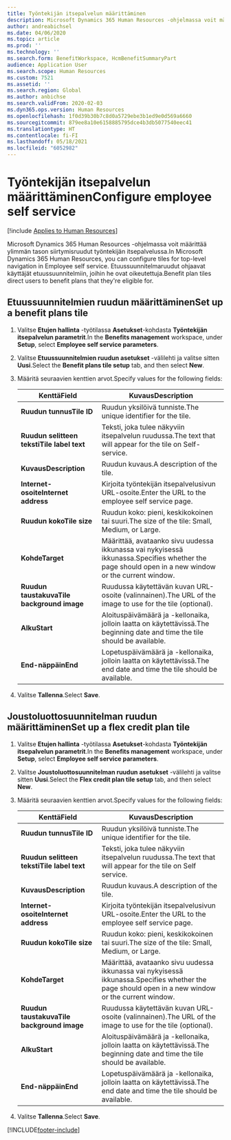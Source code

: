 ```yaml
---
title: Työntekijän itsepalvelun määrittäminen
description: Microsoft Dynamics 365 Human Resources -ohjelmassa voit määrittää ylimmän tason siirtymisruudut työntekijän itsepalvelussa.
author: andreabichsel
ms.date: 04/06/2020
ms.topic: article
ms.prod: ''
ms.technology: ''
ms.search.form: BenefitWorkspace, HcmBenefitSummaryPart
audience: Application User
ms.search.scope: Human Resources
ms.custom: 7521
ms.assetid: ''
ms.search.region: Global
ms.author: anbichse
ms.search.validFrom: 2020-02-03
ms.dyn365.ops.version: Human Resources
ms.openlocfilehash: 1f0d39b30b7c8d0a5729ebe3b1ed9e0d569a6660
ms.sourcegitcommit: 879ee8a10e6158885795dce4b3db5077540eec41
ms.translationtype: HT
ms.contentlocale: fi-FI
ms.lasthandoff: 05/18/2021
ms.locfileid: "6052982"
---
```

# <a name="configure-employee-self-service"></a><span data-ttu-id="b91b8-103">Työntekijän itsepalvelun määrittäminen</span><span class="sxs-lookup"><span data-stu-id="b91b8-103">Configure employee self service</span></span>

[!include [Applies to Human Resources](../includes/applies-to-hr.md)]

<span data-ttu-id="b91b8-104">Microsoft Dynamics 365 Human Resources -ohjelmassa voit määrittää ylimmän tason siirtymisruudut työntekijän itsepalvelussa.</span><span class="sxs-lookup"><span data-stu-id="b91b8-104">In Microsoft Dynamics 365 Human Resources, you can configure tiles for top-level navigation in Employee self service.</span></span> <span data-ttu-id="b91b8-105">Etuussuunnitelmaruudut ohjaavat käyttäjät etuussuunnitelmiin, joihin he ovat oikeutettuja.</span><span class="sxs-lookup"><span data-stu-id="b91b8-105">Benefit plan tiles direct users to benefit plans that they're eligible for.</span></span>

## <a name="set-up-a-benefit-plans-tile"></a><span data-ttu-id="b91b8-106">Etuussuunnitelmien ruudun määrittäminen</span><span class="sxs-lookup"><span data-stu-id="b91b8-106">Set up a benefit plans tile</span></span>

1. <span data-ttu-id="b91b8-107">Valitse **Etujen hallinta** -työtilassa **Asetukset**-kohdasta **Työntekijän itsepalvelun parametrit**.</span><span class="sxs-lookup"><span data-stu-id="b91b8-107">In the **Benefits management** workspace, under **Setup**, select **Employee self service parameters**.</span></span>

2. <span data-ttu-id="b91b8-108">Valitse **Etuussuunnitelmien ruudun asetukset** -välilehti ja valitse sitten **Uusi**.</span><span class="sxs-lookup"><span data-stu-id="b91b8-108">Select the **Benefit plans tile setup** tab, and then select **New**.</span></span>

3. <span data-ttu-id="b91b8-109">Määritä seuraavien kenttien arvot.</span><span class="sxs-lookup"><span data-stu-id="b91b8-109">Specify values for the following fields:</span></span>

   | <span data-ttu-id="b91b8-110">Kenttä</span><span class="sxs-lookup"><span data-stu-id="b91b8-110">Field</span></span> | <span data-ttu-id="b91b8-111">Kuvaus</span><span class="sxs-lookup"><span data-stu-id="b91b8-111">Description</span></span> |
   | --- | --- |
   | <span data-ttu-id="b91b8-112">**Ruudun tunnus**</span><span class="sxs-lookup"><span data-stu-id="b91b8-112">**Tile ID**</span></span> | <span data-ttu-id="b91b8-113">Ruudun yksilöivä tunniste.</span><span class="sxs-lookup"><span data-stu-id="b91b8-113">The unique identifier for the tile.</span></span> |
   | <span data-ttu-id="b91b8-114">**Ruudun selitteen teksti**</span><span class="sxs-lookup"><span data-stu-id="b91b8-114">**Tile label text**</span></span> | <span data-ttu-id="b91b8-115">Teksti, joka tulee näkyviin itsepalvelun ruudussa.</span><span class="sxs-lookup"><span data-stu-id="b91b8-115">The text that will appear for the tile on Self-service.</span></span> |
   | <span data-ttu-id="b91b8-116">**Kuvaus**</span><span class="sxs-lookup"><span data-stu-id="b91b8-116">**Description**</span></span> | <span data-ttu-id="b91b8-117">Ruudun kuvaus.</span><span class="sxs-lookup"><span data-stu-id="b91b8-117">A description of the tile.</span></span> |
   | <span data-ttu-id="b91b8-118">**Internet-osoite**</span><span class="sxs-lookup"><span data-stu-id="b91b8-118">**Internet address**</span></span> | <span data-ttu-id="b91b8-119">Kirjoita työntekijän itsepalvelusivun URL-osoite.</span><span class="sxs-lookup"><span data-stu-id="b91b8-119">Enter the URL to the employee self service page.</span></span> |
   | <span data-ttu-id="b91b8-120">**Ruudun koko**</span><span class="sxs-lookup"><span data-stu-id="b91b8-120">**Tile size**</span></span> | <span data-ttu-id="b91b8-121">Ruudun koko: pieni, keskikokoinen tai suuri.</span><span class="sxs-lookup"><span data-stu-id="b91b8-121">The size of the tile: Small, Medium, or Large.</span></span> |
   | <span data-ttu-id="b91b8-122">**Kohde**</span><span class="sxs-lookup"><span data-stu-id="b91b8-122">**Target**</span></span> | <span data-ttu-id="b91b8-123">Määrittää, avataanko sivu uudessa ikkunassa vai nykyisessä ikkunassa.</span><span class="sxs-lookup"><span data-stu-id="b91b8-123">Specifies whether the page should open in a new window or the current window.</span></span> |
   | <span data-ttu-id="b91b8-124">**Ruudun taustakuva**</span><span class="sxs-lookup"><span data-stu-id="b91b8-124">**Tile background image**</span></span> | <span data-ttu-id="b91b8-125">Ruudussa käytettävän kuvan URL-osoite (valinnainen).</span><span class="sxs-lookup"><span data-stu-id="b91b8-125">The URL of the image to use for the tile (optional).</span></span> |
   | <span data-ttu-id="b91b8-126">**Alku**</span><span class="sxs-lookup"><span data-stu-id="b91b8-126">**Start**</span></span> | <span data-ttu-id="b91b8-127">Aloituspäivämäärä ja -kellonaika, jolloin laatta on käytettävissä.</span><span class="sxs-lookup"><span data-stu-id="b91b8-127">The beginning date and time the tile should be available.</span></span> |
   | <span data-ttu-id="b91b8-128">**End-näppäin**</span><span class="sxs-lookup"><span data-stu-id="b91b8-128">**End**</span></span> | <span data-ttu-id="b91b8-129">Lopetuspäivämäärä ja -kellonaika, jolloin laatta on käytettävissä.</span><span class="sxs-lookup"><span data-stu-id="b91b8-129">The end date and time the tile should be available.</span></span> |

4. <span data-ttu-id="b91b8-130">Valitse **Tallenna**.</span><span class="sxs-lookup"><span data-stu-id="b91b8-130">Select **Save**.</span></span>

## <a name="set-up-a-flex-credit-plan-tile"></a><span data-ttu-id="b91b8-131">Joustoluottosuunnitelman ruudun määrittäminen</span><span class="sxs-lookup"><span data-stu-id="b91b8-131">Set up a flex credit plan tile</span></span>

1. <span data-ttu-id="b91b8-132">Valitse **Etujen hallinta** -työtilassa **Asetukset**-kohdasta **Työntekijän itsepalvelun parametrit**.</span><span class="sxs-lookup"><span data-stu-id="b91b8-132">In the **Benefits management** workspace, under **Setup**, select **Employee self service parameters**.</span></span>

2. <span data-ttu-id="b91b8-133">Valitse **Joustoluottosuunnitelman ruudun asetukset** -välilehti ja valitse sitten **Uusi**.</span><span class="sxs-lookup"><span data-stu-id="b91b8-133">Select the **Flex credit plan tile setup** tab, and then select **New**.</span></span>

3. <span data-ttu-id="b91b8-134">Määritä seuraavien kenttien arvot.</span><span class="sxs-lookup"><span data-stu-id="b91b8-134">Specify values for the following fields:</span></span>

   | <span data-ttu-id="b91b8-135">Kenttä</span><span class="sxs-lookup"><span data-stu-id="b91b8-135">Field</span></span> | <span data-ttu-id="b91b8-136">Kuvaus</span><span class="sxs-lookup"><span data-stu-id="b91b8-136">Description</span></span> |
   | --- | --- |
   | <span data-ttu-id="b91b8-137">**Ruudun tunnus**</span><span class="sxs-lookup"><span data-stu-id="b91b8-137">**Tile ID**</span></span> | <span data-ttu-id="b91b8-138">Ruudun yksilöivä tunniste.</span><span class="sxs-lookup"><span data-stu-id="b91b8-138">The unique identifier for the tile.</span></span> |
   | <span data-ttu-id="b91b8-139">**Ruudun selitteen teksti**</span><span class="sxs-lookup"><span data-stu-id="b91b8-139">**Tile label text**</span></span> | <span data-ttu-id="b91b8-140">Teksti, joka tulee näkyviin itsepalvelun ruudussa.</span><span class="sxs-lookup"><span data-stu-id="b91b8-140">The text that will appear for the tile on Self service.</span></span> |
   | <span data-ttu-id="b91b8-141">**Kuvaus**</span><span class="sxs-lookup"><span data-stu-id="b91b8-141">**Description**</span></span> | <span data-ttu-id="b91b8-142">Ruudun kuvaus.</span><span class="sxs-lookup"><span data-stu-id="b91b8-142">A description of the tile.</span></span> |
   | <span data-ttu-id="b91b8-143">**Internet-osoite**</span><span class="sxs-lookup"><span data-stu-id="b91b8-143">**Internet address**</span></span> | <span data-ttu-id="b91b8-144">Kirjoita työntekijän itsepalvelusivun URL-osoite.</span><span class="sxs-lookup"><span data-stu-id="b91b8-144">Enter the URL to the employee self service page.</span></span> |
   | <span data-ttu-id="b91b8-145">**Ruudun koko**</span><span class="sxs-lookup"><span data-stu-id="b91b8-145">**Tile size**</span></span> | <span data-ttu-id="b91b8-146">Ruudun koko: pieni, keskikokoinen tai suuri.</span><span class="sxs-lookup"><span data-stu-id="b91b8-146">The size of the tile: Small, Medium, or Large.</span></span> |
   | <span data-ttu-id="b91b8-147">**Kohde**</span><span class="sxs-lookup"><span data-stu-id="b91b8-147">**Target**</span></span> | <span data-ttu-id="b91b8-148">Määrittää, avataanko sivu uudessa ikkunassa vai nykyisessä ikkunassa.</span><span class="sxs-lookup"><span data-stu-id="b91b8-148">Specifies whether the page should open in a new window or the current window.</span></span> |
   | <span data-ttu-id="b91b8-149">**Ruudun taustakuva**</span><span class="sxs-lookup"><span data-stu-id="b91b8-149">**Tile background image**</span></span> | <span data-ttu-id="b91b8-150">Ruudussa käytettävän kuvan URL-osoite (valinnainen).</span><span class="sxs-lookup"><span data-stu-id="b91b8-150">The URL of the image to use for the tile (optional).</span></span> |
   | <span data-ttu-id="b91b8-151">**Alku**</span><span class="sxs-lookup"><span data-stu-id="b91b8-151">**Start**</span></span> | <span data-ttu-id="b91b8-152">Aloituspäivämäärä ja -kellonaika, jolloin laatta on käytettävissä.</span><span class="sxs-lookup"><span data-stu-id="b91b8-152">The beginning date and time the tile should be available.</span></span> |
   | <span data-ttu-id="b91b8-153">**End-näppäin**</span><span class="sxs-lookup"><span data-stu-id="b91b8-153">**End**</span></span> | <span data-ttu-id="b91b8-154">Lopetuspäivämäärä ja -kellonaika, jolloin laatta on käytettävissä.</span><span class="sxs-lookup"><span data-stu-id="b91b8-154">The end date and time the tile should be available.</span></span> |

4. <span data-ttu-id="b91b8-155">Valitse **Tallenna**.</span><span class="sxs-lookup"><span data-stu-id="b91b8-155">Select **Save**.</span></span>


[!INCLUDE[footer-include](../includes/footer-banner.md)]